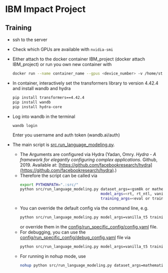 # IBM Impact Project

## Training

- ssh to the server
- Check which GPUs are available with `nvidia-smi`
- Either attach to the docker container IBM_project (docker attach IBM_project) or run you own new container with
    ```bash
    docker run --name container_name --gpus <device_number> -v /home/students/code/<name>/path_to_code:/app/data -it huggingface/transformers-pytorch-gpu
  ```

- In container, interactively set the transformers library to version  4.42.4 and install wandb and hydra
    ```bash
    pip install transformers==4.42.4
    pip install wandb
    pip install hydra-core
    ```
- Log into wandb in the terminal 
    ```
    wandb login
    ```
    Enter you username and auth token (wandb.ai/auth)
- The main script is [src.run_language_modeling.py](src%2Frun_language_modeling.py).
  - The Arguments are configured via Hydra (Yadan, Omry. *Hydra - A framework for elegantly configuring complex applications*. Github, 2019. Available at: [https://github.com/facebookresearch/hydra](https://github.com/facebookresearch/hydra).)
  - Therefore the script can be called via 
    ```bash
    export PYTHONPATH=".:src/"
    python src/run_language_modeling.py dataset_args=<gsm8k or mathematics_dataset, default mathematics_dataset>
                                        model_args=<rt, rt_ntl, vanilla_t5, vanilla_t5_ntl, xval>
                                        training_args=<eval or train>
    ```
  - You can override the default config via the command line, e.g. 
    ```bash
    python src/run_language_modeling.py model_args=vanilla_t5 training_args=train training_args.per_device_train_batch_size=8
    ```
    or override them in the [config/run_specific_config/config.yaml](config%2Frun_specific_config%2Fconfig.yaml) file.
  - For debugging, you can use the [config/run_specific_config/debug_config.yaml](config%2Frun_specific_config%2Fdebug_config.yaml) file via
    ```bash
    python src/run_language_modeling.py model_args=vanilla_t5 training_args=train run_specific_config@_global_=debug_config
    ```
  - For running in nohup mode, use
    ```bash
    nohup python src/run_language_modeling.py dataset_args=mathematics_dataset model_args=vanilla_t5 training_args=train >logs/log_<run_name>.txt &
    ```

